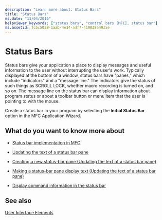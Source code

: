 ```yaml
---
description: "Learn more about: Status Bars"
title: "Status Bars"
ms.date: "11/04/2016"
helpviewer_keywords: ["status bars", "control bars [MFC], status bar"]
ms.assetid: fcbc5029-1aab-4e14-adf7-419038a4935e
---
```

# Status Bars

Status bars give your application a place to display messages and useful information to the user without interrupting the user's work. Typically displayed at the bottom of a window, status bars have "panes," which include "indicators" and a "message line." The indicators give the status of such things as SCROLL LOCK, whether macro recording is turned on, and so on. The message line on the status bar can display information about program status or about a toolbar button or menu item that the user is pointing to with the mouse.

Create a status bar in your program by selecting the **Initial Status Bar** option in the MFC Application Wizard.

## What do you want to know more about

- [Status bar implementation in MFC](../mfc/status-bar-implementation-in-mfc.md)

- [Updating the text of a status bar pane](../mfc/updating-the-text-of-a-status-bar-pane.md)

- [Creating a new status-bar pane (Updating the text of a status bar pane)](../mfc/updating-the-text-of-a-status-bar-pane.md)

- [Making a status-bar pane display text (Updating the text of a status bar pane)](../mfc/updating-the-text-of-a-status-bar-pane.md)

- [Display command information in the status bar](../mfc/how-to-display-command-information-in-the-status-bar.md)

## See also

[User Interface Elements](../mfc/user-interface-elements-mfc.md)
